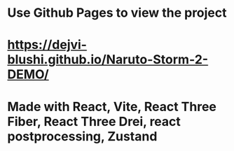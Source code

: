 # Use Github Pages to view the project
# https://dejvi-blushi.github.io/Naruto-Storm-2-DEMO/
# Made with React, Vite, React Three Fiber, React Three Drei, react postprocessing, Zustand
